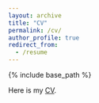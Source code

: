```yaml
---
layout: archive
title: "CV"
permalink: /cv/
author_profile: true
redirect_from:
  - /resume
---
```


{% include base_path %}

Here is my [CV](<https://trvkdb.github.io/files/TVH vita.pdf>).
<object data="<../files/TVH vita.pdf>" width="1000" height="1000" type="application/pdf"></object>

